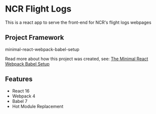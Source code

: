 # NCR Flight Logs

This is a react app to serve the front-end for NCR's flight logs webpages

## Project Framework

minimal-react-webpack-babel-setup

Read more about how this project was created, see: [The Minimal React Webpack Babel Setup](https://www.robinwieruch.de/minimal-react-webpack-babel-setup/)

## Features

* React 16
* Webpack 4
* Babel 7
* Hot Module Replacement

